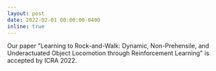 ```yaml
---
layout: post
date: 2022-02-01 00:00:00-0400
inline: true
---
```


Our paper "Learning to Rock-and-Walk: Dynamic, Non-Prehensile, and Underactuated Object Locomotion through Reinforcement Learning" is accepted by ICRA 2022.